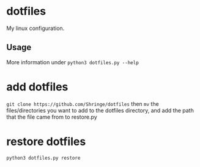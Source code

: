 # dotfiles
My linux configuration.

## Usage
More information under `python3 dotfiles.py --help`
# add dotfiles
`git clone https://github.com/Shringe/dotfiles`
then `mv` the files/directories you want to add to the dotfiles directory,
and add the path that the file came from to restore.py

# restore dotfiles
`python3 dotfiles.py restore`

